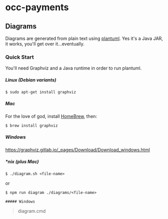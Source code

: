 # occ-payments

## Diagrams

Diagrams are generated from plain text using [plantuml](http://plantuml.com/). Yes it's a Java JAR, it works, you'll get over it...eventually.


### Quick Start

You'll need Graphviz and a Java runtime in order to run plantuml.

##### Linux (Debian variants)
```
$ sudo apt-get install graphviz
```

##### Mac
For the love of god, install [HomeBrew](https://brew.sh/), then:
```
$ brew install graphviz
```

##### Windows
https://graphviz.gitlab.io/_pages/Download/Download_windows.html



##### *nix (plus Mac)
```
$ ./diagram.sh <file-name>
```
or 
```
$ npm run diagram ./diagrams/<file-name>

##### Windows
```
> diagram.cmd <file-name>
```

